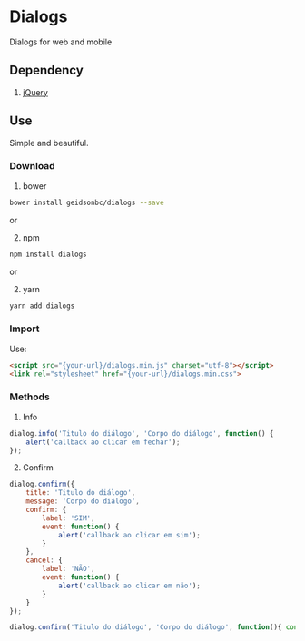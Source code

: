 # Dialogs
Dialogs for web and mobile

## Dependency

1. [jQuery](https://jquery.com/download/)

## Use

Simple and beautiful.

### Download

1. bower
```sh
bower install geidsonbc/dialogs --save
```

or

2. npm
```sh
npm install dialogs
```

or

2. yarn
```sh
yarn add dialogs
```

### Import

Use:
```html
<script src="{your-url}/dialogs.min.js" charset="utf-8"></script>
<link rel="stylesheet" href="{your-url}/dialogs.min.css">
```

### Methods
1. Info
```js
dialog.info('Titulo do diálogo', 'Corpo do diálogo', function() {
	alert('callback ao clicar em fechar');
});
```

2. Confirm
```js
dialog.confirm({
	title: 'Titulo do diálogo',
	message: 'Corpo do diálogo',
	confirm: {
		label: 'SIM',
		event: function() {
			alert('callback ao clicar em sim');
		}
	},
	cancel: {
		label: 'NÃO',
		event: function() {
			alert('callback ao clicar em não');
		}
	}
});
```

```js
dialog.confirm('Titulo do diálogo', 'Corpo do diálogo', function(){ console.log('confirmação') }, function(){ console.log('cancelar') });
```
